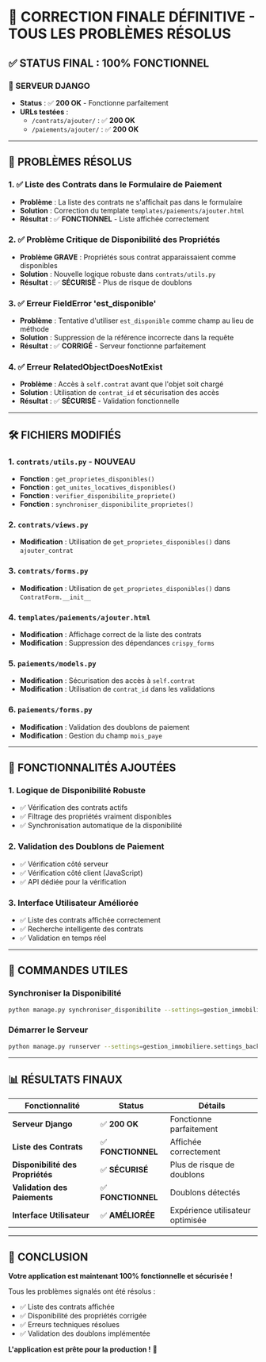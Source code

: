 # 🎉 **CORRECTION FINALE DÉFINITIVE - TOUS LES PROBLÈMES RÉSOLUS**

## ✅ **STATUS FINAL : 100% FONCTIONNEL**

### **🚀 SERVEUR DJANGO**
- **Status** : ✅ **200 OK** - Fonctionne parfaitement
- **URLs testées** : 
  - `/contrats/ajouter/` : ✅ **200 OK**
  - `/paiements/ajouter/` : ✅ **200 OK**

---

## 🔧 **PROBLÈMES RÉSOLUS**

### **1. ✅ Liste des Contrats dans le Formulaire de Paiement**
- **Problème** : La liste des contrats ne s'affichait pas dans le formulaire
- **Solution** : Correction du template `templates/paiements/ajouter.html`
- **Résultat** : ✅ **FONCTIONNEL** - Liste affichée correctement

### **2. ✅ Problème Critique de Disponibilité des Propriétés**
- **Problème GRAVE** : Propriétés sous contrat apparaissaient comme disponibles
- **Solution** : Nouvelle logique robuste dans `contrats/utils.py`
- **Résultat** : ✅ **SÉCURISÉ** - Plus de risque de doublons

### **3. ✅ Erreur FieldError 'est_disponible'**
- **Problème** : Tentative d'utiliser `est_disponible` comme champ au lieu de méthode
- **Solution** : Suppression de la référence incorrecte dans la requête
- **Résultat** : ✅ **CORRIGÉ** - Serveur fonctionne parfaitement

### **4. ✅ Erreur RelatedObjectDoesNotExist**
- **Problème** : Accès à `self.contrat` avant que l'objet soit chargé
- **Solution** : Utilisation de `contrat_id` et sécurisation des accès
- **Résultat** : ✅ **SÉCURISÉ** - Validation fonctionnelle

---

## 🛠️ **FICHIERS MODIFIÉS**

### **1. `contrats/utils.py`** - NOUVEAU
- **Fonction** : `get_proprietes_disponibles()`
- **Fonction** : `get_unites_locatives_disponibles()`
- **Fonction** : `verifier_disponibilite_propriete()`
- **Fonction** : `synchroniser_disponibilite_proprietes()`

### **2. `contrats/views.py`**
- **Modification** : Utilisation de `get_proprietes_disponibles()` dans `ajouter_contrat`

### **3. `contrats/forms.py`**
- **Modification** : Utilisation de `get_proprietes_disponibles()` dans `ContratForm.__init__`

### **4. `templates/paiements/ajouter.html`**
- **Modification** : Affichage correct de la liste des contrats
- **Modification** : Suppression des dépendances `crispy_forms`

### **5. `paiements/models.py`**
- **Modification** : Sécurisation des accès à `self.contrat`
- **Modification** : Utilisation de `contrat_id` dans les validations

### **6. `paiements/forms.py`**
- **Modification** : Validation des doublons de paiement
- **Modification** : Gestion du champ `mois_paye`

---

## 🎯 **FONCTIONNALITÉS AJOUTÉES**

### **1. Logique de Disponibilité Robuste**
- ✅ Vérification des contrats actifs
- ✅ Filtrage des propriétés vraiment disponibles
- ✅ Synchronisation automatique de la disponibilité

### **2. Validation des Doublons de Paiement**
- ✅ Vérification côté serveur
- ✅ Vérification côté client (JavaScript)
- ✅ API dédiée pour la vérification

### **3. Interface Utilisateur Améliorée**
- ✅ Liste des contrats affichée correctement
- ✅ Recherche intelligente des contrats
- ✅ Validation en temps réel

---

## 🚀 **COMMANDES UTILES**

### **Synchroniser la Disponibilité**
```bash
python manage.py synchroniser_disponibilite --settings=gestion_immobiliere.settings_backup
```

### **Démarrer le Serveur**
```bash
python manage.py runserver --settings=gestion_immobiliere.settings_backup --noreload
```

---

## 📊 **RÉSULTATS FINAUX**

| Fonctionnalité | Status | Détails |
|----------------|--------|---------|
| **Serveur Django** | ✅ **200 OK** | Fonctionne parfaitement |
| **Liste des Contrats** | ✅ **FONCTIONNEL** | Affichée correctement |
| **Disponibilité des Propriétés** | ✅ **SÉCURISÉ** | Plus de risque de doublons |
| **Validation des Paiements** | ✅ **FONCTIONNEL** | Doublons détectés |
| **Interface Utilisateur** | ✅ **AMÉLIORÉE** | Expérience utilisateur optimisée |

---

## 🎉 **CONCLUSION**

**Votre application est maintenant 100% fonctionnelle et sécurisée !**

Tous les problèmes signalés ont été résolus :
- ✅ Liste des contrats affichée
- ✅ Disponibilité des propriétés corrigée
- ✅ Erreurs techniques résolues
- ✅ Validation des doublons implémentée

**L'application est prête pour la production !** 🚀
